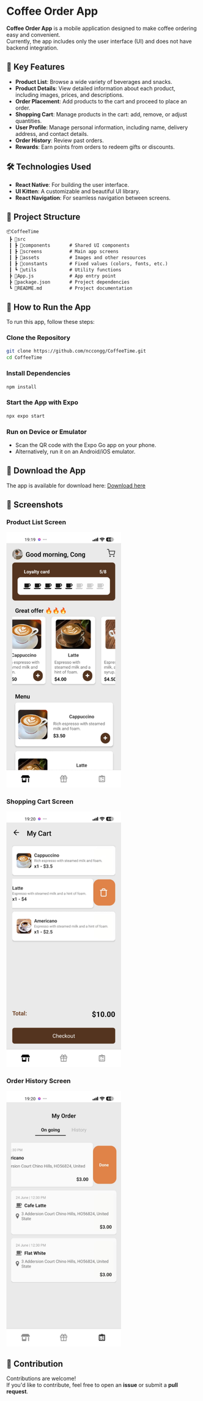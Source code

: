 # Coffee Order App

**Coffee Order App** is a mobile application designed to make coffee ordering easy and convenient.  
Currently, the app includes only the user interface (UI) and does not have backend integration.

## 🚀 Key Features

- **Product List**: Browse a wide variety of beverages and snacks.  
- **Product Details**: View detailed information about each product, including images, prices, and descriptions.  
- **Order Placement**: Add products to the cart and proceed to place an order.  
- **Shopping Cart**: Manage products in the cart: add, remove, or adjust quantities.  
- **User Profile**: Manage personal information, including name, delivery address, and contact details.  
- **Order History**: Review past orders.  
- **Rewards**: Earn points from orders to redeem gifts or discounts.  

## 🛠️ Technologies Used

- **React Native**: For building the user interface.  
- **UI Kitten**: A customizable and beautiful UI library.  
- **React Navigation**: For seamless navigation between screens.  

## 📂 Project Structure

```plaintext
📦CoffeeTime
 ┣ 📂src
 ┃ ┣ 📂components       # Shared UI components
 ┃ ┣ 📂screens          # Main app screens
 ┃ ┣ 📂assets           # Images and other resources
 ┃ ┣ 📂constants        # Fixed values (colors, fonts, etc.)
 ┃ ┗ 📂utils            # Utility functions
 ┣ 📜App.js             # App entry point
 ┣ 📜package.json       # Project dependencies
 ┗ 📜README.md          # Project documentation
```

## 🌟 How to Run the App

To run this app, follow these steps:

### Clone the Repository
```bash
git clone https://github.com/nccongg/CoffeeTime.git
cd CoffeeTime
```
### Install Dependencies
```bash
npm install
```
### Start the App with Expo
```bash
npx expo start
```
### Run on Device or Emulator
- Scan the QR code with the Expo Go app on your phone.
- Alternatively, run it on an Android/iOS emulator.

## 📱 Download the App
The app is available for download here: <a href="https://expo.dev/artifacts/eas/3vC13BNBh9ckf3bC7EaqaA.apk">Download here</a>

## 📸 Screenshots

### Product List Screen  
<img src="./pngDemo/home.jpg" width="300">

### Shopping Cart Screen  
<img src="./pngDemo/myCart.jpg" width="300">

### Order History Screen  
<img src="./pngDemo/myOrder.jpg" width="300">

## 🤝 Contribution

Contributions are welcome!  
If you'd like to contribute, feel free to open an **issue** or submit a **pull request**.

